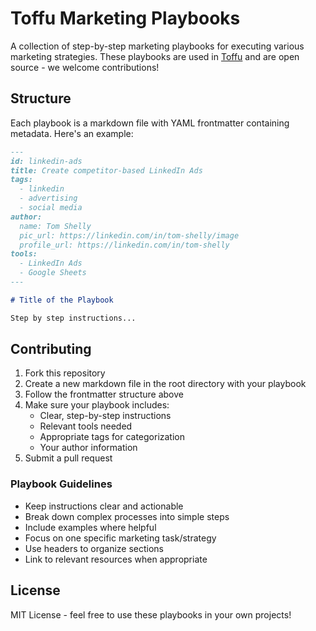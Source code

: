 # Toffu Marketing Playbooks

A collection of step-by-step marketing playbooks for executing various marketing strategies. These playbooks are used in [Toffu](https://toffu.ai) and are open source - we welcome contributions!

## Structure

Each playbook is a markdown file with YAML frontmatter containing metadata. Here's an example:

```markdown
---
id: linkedin-ads
title: Create competitor-based LinkedIn Ads
tags:
  - linkedin
  - advertising
  - social media
author:
  name: Tom Shelly
  pic_url: https://linkedin.com/in/tom-shelly/image
  profile_url: https://linkedin.com/in/tom-shelly
tools:
  - LinkedIn Ads
  - Google Sheets
---

# Title of the Playbook

Step by step instructions...
```

## Contributing

1. Fork this repository
2. Create a new markdown file in the root directory with your playbook
3. Follow the frontmatter structure above
4. Make sure your playbook includes:
   - Clear, step-by-step instructions
   - Relevant tools needed
   - Appropriate tags for categorization
   - Your author information
5. Submit a pull request

### Playbook Guidelines

- Keep instructions clear and actionable
- Break down complex processes into simple steps
- Include examples where helpful
- Focus on one specific marketing task/strategy
- Use headers to organize sections
- Link to relevant resources when appropriate

## License

MIT License - feel free to use these playbooks in your own projects! 